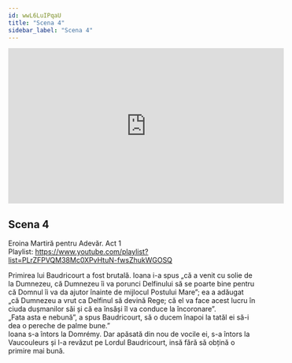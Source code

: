 ```yaml
---
id: wwL6LuIPqaU
title: "Scena 4"
sidebar_label: "Scena 4"
---
```


<div class="video-float-container">
  <iframe
    width="560"
    height="315"
    src="https://www.youtube.com/embed/wwL6LuIPqaU"
    title="YouTube video player"
    frameborder="0"
    allow="accelerometer; autoplay; clipboard-write; encrypted-media; gyroscope; picture-in-picture; web-share"
    referrerpolicy="strict-origin-when-cross-origin"
    allowfullscreen
  ></iframe>
</div>

## Scena 4

Eroina Martiră pentru Adevăr. Act 1   
Playlist: https://www.youtube.com/playlist?list=PLrZFPVQM38Mc0XPvHtuN-fwsZhukWGOSQ 

Primirea lui Baudricourt a fost brutală. Ioana i-a spus „că a venit cu solie de la Dumnezeu, că Dumnezeu îi va porunci Delfinului să se poarte bine pentru că Domnul îi va da ajutor înainte de mijlocul Postului Mare”; ea a adăugat „că Dumnezeu a vrut ca Delfinul să devină Rege; că el va face acest lucru în ciuda dușmanilor săi și că ea însăși îl va conduce la încoronare”.  
„Fata asta e nebună”, a spus Baudricourt, să o ducem înapoi la tatăl ei să-i dea o pereche de palme bune.”  
Ioana s-a întors la Domrémy. Dar apăsată din nou de vocile ei, s-a întors la Vaucouleurs și l-a revăzut pe Lordul Baudricourt, insă fără să obțină o primire mai bună.
